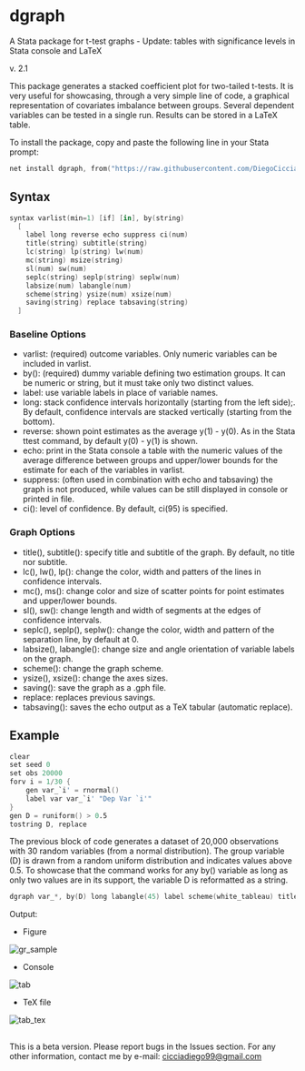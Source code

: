 # dgraph
A Stata package for t-test graphs - Update: tables with significance levels in Stata console and LaTeX

v. 2.1

This package generates a stacked coefficient plot for two-tailed t-tests. It is very useful for showcasing, through a very simple line of code, a graphical representation of covariates imbalance between groups. Several dependent variables can be tested in a single run. Results can be stored in a LaTeX table.


To install the package, copy and paste the following line in your Stata prompt: 
```s
net install dgraph, from("https://raw.githubusercontent.com/DiegoCiccia/dgraph/main") replace
```

## Syntax 
```s
syntax varlist(min=1) [if] [in], by(string)  
  [ 
    label long reverse echo suppress ci(num) 
    title(string) subtitle(string) 
    lc(string) lp(string) lw(num) 
    mc(string) msize(string) 
    sl(num) sw(num)
    seplc(string) seplp(string) seplw(num) 
    labsize(num) labangle(num) 
    scheme(string) ysize(num) xsize(num) 
    saving(string) replace tabsaving(string)
  ]
```
### Baseline Options
+ varlist: (required) outcome variables. Only numeric variables can be included in varlist.
+ by():    (required) dummy variable defining two estimation groups. It can be numeric or string, but it must take only two distinct values.
+ label:   use variable labels in place of variable names.
+ long:    stack confidence intervals horizontally (starting from the left side);. By default, confidence intervals are stacked vertically (starting from the bottom).
+ reverse: shown point estimates as the average y(1) - y(0). As in the Stata ttest command, by default y(0) - y(1) is shown.
+ echo: print in the Stata console a table with the numeric values of the average difference between groups and upper/lower bounds for the estimate for each of the variables in varlist.
+ suppress: (often used in combination with echo and tabsaving) the graph is not produced, while values can be still displayed in console or printed in file.
+ ci():    level of confidence. By default, ci(95) is specified.
### Graph Options
+ title(), subtitle(): specify title and subtitle of the graph. By default, no title nor subtitle.
+ lc(), lw(), lp(): change the color, width and patters of the lines in confidence intervals.
+ mc(), ms(): change color and size of scatter points for point estimates and upper/lower bounds.
+ sl(), sw(): change length and width of segments at the edges of confidence intervals.
+ seplc(), seplp(), seplw(): change the color, width and pattern of the separation line, by default at 0.
+ labsize(), labangle(): change size and angle orientation of variable labels on the graph.
+ scheme(): change the graph scheme.
+ ysize(), xsize(): change the axes sizes.
+ saving(): save the graph as a .gph file.
+ replace: replaces previous savings.
+ tabsaving(): saves the echo output as a TeX tabular (automatic replace).
## Example
```s
clear
set seed 0
set obs 20000
forv i = 1/30 {
    gen var_`i' = rnormal()
    label var var_`i' "Dep Var `i'"
}
gen D = runiform() > 0.5
tostring D, replace
```
The previous block of code generates a dataset of 20,000 observations with 30 random variables (from a normal distribution). The group variable (D) is drawn from a random uniform distribution and indicates values above 0.5. To showcase that the command works for any by() variable as long as only two values are in its support, the variable D is reformatted as a string.
```s
dgraph var_*, by(D) long labangle(45) label scheme(white_tableau) title("Graph") reverse mc(black) msize(1) lw(0.2) ci(90) labsize(vsmall) saving(gr_sample) replace echo tabsaving(table)
```
Output:
- Figure

![gr_sample](https://user-images.githubusercontent.com/71022390/228767059-c76d2cce-9512-4bc1-81de-0b7787600d61.png)

- Console

![tab](https://user-images.githubusercontent.com/71022390/228756990-371dead9-efa5-4ac4-a294-dfc044451cee.png)

- TeX file

![tab_tex](https://user-images.githubusercontent.com/71022390/228757031-75ec33f1-17ba-4c0d-b253-c2be220c9158.png)

##
This is a beta version. Please report bugs in the Issues section.
For any other information, contact me by e-mail: cicciadiego99@gmail.com
